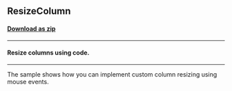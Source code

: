 ## ResizeColumn
#### [Download as zip](https://grapecity.github.io/DownGit/#/home?url=https://github.com/GrapeCity/ComponentOne-WinForms-Samples/tree/master/NetFramework\FlexGrid\VB\ResizeColumn)
____
#### Resize columns using code.
____
The sample shows how you can implement custom column resizing using mouse events.

